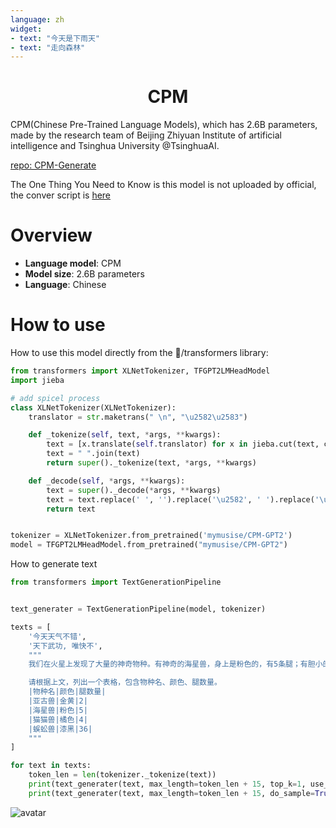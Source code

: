 ```yaml
---
language: zh
widget:
- text: "今天是下雨天"
- text: "走向森林"
---
```


<h1 align="center">
CPM
</h1>


CPM(Chinese Pre-Trained Language Models), which has 2.6B parameters, made by the research team of Beijing Zhiyuan Institute of artificial intelligence and Tsinghua University @TsinghuaAI.

[repo: CPM-Generate](https://github.com/TsinghuaAI/CPM-Generate)

The One Thing You Need to Know is this model is not uploaded by official, the conver script is [here](https://github.com/mymusise/CPM-TF2Transformer/blob/main/transfor_CMP.ipynb)

# Overview

- **Language model**: CPM
- **Model size**: 2.6B parameters
- **Language**: Chinese

# How to use

How to use this model directly from the 🤗/transformers library:

```python
from transformers import XLNetTokenizer, TFGPT2LMHeadModel
import jieba

# add spicel process 
class XLNetTokenizer(XLNetTokenizer):
    translator = str.maketrans(" \n", "\u2582\u2583")

    def _tokenize(self, text, *args, **kwargs):
        text = [x.translate(self.translator) for x in jieba.cut(text, cut_all=False)]
        text = " ".join(text)
        return super()._tokenize(text, *args, **kwargs)

    def _decode(self, *args, **kwargs):
        text = super()._decode(*args, **kwargs)
        text = text.replace(' ', '').replace('\u2582', ' ').replace('\u2583', '\n')
        return text


tokenizer = XLNetTokenizer.from_pretrained('mymusise/CPM-GPT2')
model = TFGPT2LMHeadModel.from_pretrained("mymusise/CPM-GPT2")
```

How to generate text

```python
from transformers import TextGenerationPipeline


text_generater = TextGenerationPipeline(model, tokenizer)

texts = [
    '今天天气不错',
    '天下武功, 唯快不',
    """
    我们在火星上发现了大量的神奇物种。有神奇的海星兽，身上是粉色的，有5条腿；有胆小的猫猫兽，橘色，有4条腿；有令人恐惧的蜈蚣兽，全身漆黑，36条腿；有纯洁的天使兽，全身洁白无瑕，有3条腿；有贪吃的汪汪兽，银色的毛发，有5条腿；有蛋蛋兽，紫色，8条腿。

    请根据上文，列出一个表格，包含物种名、颜色、腿数量。
    |物种名|颜色|腿数量|
    |亚古兽|金黄|2|
    |海星兽|粉色|5|
    |猫猫兽|橘色|4|
    |蜈蚣兽|漆黑|36|
    """
]

for text in texts:
    token_len = len(tokenizer._tokenize(text))
    print(text_generater(text, max_length=token_len + 15, top_k=1, use_cache=True, prefix='')[0]['generated_text'])
    print(text_generater(text, max_length=token_len + 15, do_sample=True, top_k=5)[0]['generated_text'])
```

![avatar](https://github.com/mymusise/CPM-TF2Transformer/raw/main/example-cpm.png)

